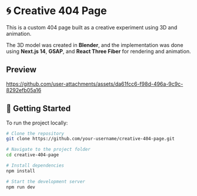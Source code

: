 # 🌀 Creative 404 Page

This is a custom 404 page built as a creative experiment using 3D and animation.

The 3D model was created in **Blender**, and the implementation was done using **Next.js 14**, **GSAP**, and **React Three Fiber** for rendering and animation.

## Preview

https://github.com/user-attachments/assets/da61fcc6-f98d-496a-9c9c-8292efb05a16

## 🚀 Getting Started

To run the project locally:

```bash
# Clone the repository
git clone https://github.com/your-username/creative-404-page.git

# Navigate to the project folder
cd creative-404-page

# Install dependencies
npm install

# Start the development server
npm run dev
